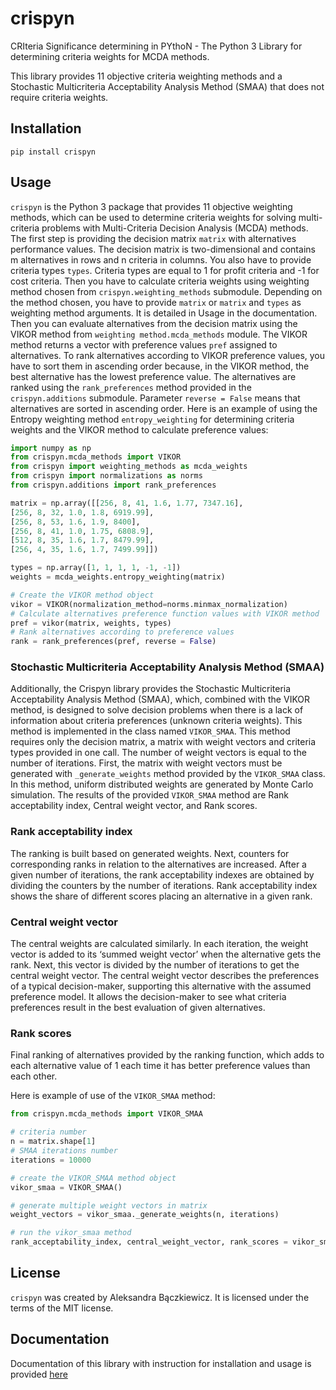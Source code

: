 # crispyn
CRIteria Significance determining in PYthoN - The Python 3 Library for determining criteria weights for MCDA methods.

This library provides 11 objective criteria weighting methods and a Stochastic Multicriteria Acceptability Analysis Method (SMAA) 
that does not require criteria weights.

## Installation

```
pip install crispyn
```

## Usage

`crispyn` is the Python 3 package that provides 11 objective weighting methods, which can be used to determine criteria weights for 
solving multi-criteria problems with Multi-Criteria Decision Analysis (MCDA) methods. The first step is providing the decision matrix `matrix` with alternatives 
performance values. The decision matrix is two-dimensional and contains m alternatives in rows and n criteria in columns. You also have to provide 
criteria types `types`. Criteria types are equal to 1 for profit criteria and -1 for cost criteria. Then you have to calculate criteria weights 
using weighting method chosen from `crispyn.weighting_methods` submodule. Depending on the method chosen, you have to provide `matrix` or `matrix` and `types` as 
weighting method arguments. It is detailed in Usage in the documentation. Then you can evaluate alternatives from the decision matrix using the VIKOR method 
from `weighting method.mcda_methods` module. The VIKOR method returns a vector with preference values `pref` assigned to alternatives. To rank alternatives 
according to VIKOR preference values, you have to sort them in ascending order because, in the VIKOR method, the best alternative has the lowest 
preference value. The alternatives are ranked using the `rank_preferences` method provided in the `crispyn.additions` submodule. Parameter `reverse = False` means that alternatives 
are sorted in ascending order. Here is an example of using the Entropy weighting method `entropy_weighting` for determining criteria weights and 
the VIKOR method to calculate preference values:

```python
import numpy as np
from crispyn.mcda_methods import VIKOR
from crispyn import weighting_methods as mcda_weights
from crispyn import normalizations as norms
from crispyn.additions import rank_preferences

matrix = np.array([[256, 8, 41, 1.6, 1.77, 7347.16],
[256, 8, 32, 1.0, 1.8, 6919.99],
[256, 8, 53, 1.6, 1.9, 8400],
[256, 8, 41, 1.0, 1.75, 6808.9],
[512, 8, 35, 1.6, 1.7, 8479.99],
[256, 4, 35, 1.6, 1.7, 7499.99]])

types = np.array([1, 1, 1, 1, -1, -1])
weights = mcda_weights.entropy_weighting(matrix)

# Create the VIKOR method object
vikor = VIKOR(normalization_method=norms.minmax_normalization)
# Calculate alternatives preference function values with VIKOR method
pref = vikor(matrix, weights, types)
# Rank alternatives according to preference values
rank = rank_preferences(pref, reverse = False)
```

### Stochastic Multicriteria Acceptability Analysis Method (SMAA)

Additionally, the Crispyn library provides the Stochastic Multicriteria Acceptability Analysis Method (SMAA), which, combined 
with the VIKOR method, is designed to solve decision problems when there is a lack of information about criteria preferences (unknown criteria 
weights). This method is implemented in the class named `VIKOR_SMAA`. This method requires only the decision matrix, a matrix with 
weight vectors and criteria types provided in one call. The number of weight vectors is equal to the number of iterations. First, the matrix with
weight vectors must be generated with `_generate_weights` method provided by the `VIKOR_SMAA` class. In this method, uniform distributed weights 
are generated by Monte Carlo simulation. The results of the provided `VIKOR_SMAA` method are Rank acceptability index, Central weight vector, and 
Rank scores.

### Rank acceptability index

The ranking is built based on generated weights. Next, counters for corresponding ranks in relation to the alternatives are increased. 
After a given number of iterations, the rank acceptability indexes are obtained by dividing the counters by the number of iterations. 
Rank acceptability index shows the share of different scores placing an alternative in a given rank. 

### Central weight vector

The central weights are calculated similarly. In each iteration, the weight vector is added to its ‘summed weight vector’ when the 
alternative gets the rank. Next, this vector is divided by the number of iterations to get the central weight vector. The central weight 
vector describes the preferences of a typical decision-maker, supporting this alternative with the assumed preference model. It allows the 
decision-maker to see what criteria preferences result in the best evaluation of given alternatives.

### Rank scores

Final ranking of alternatives provided by the ranking function, which adds to each alternative value of 1 each time it has better preference 
values than each other.

Here is example of use of the `VIKOR_SMAA` method:

```python
from crispyn.mcda_methods import VIKOR_SMAA

# criteria number
n = matrix.shape[1]
# SMAA iterations number
iterations = 10000

# create the VIKOR_SMAA method object
vikor_smaa = VIKOR_SMAA()

# generate multiple weight vectors in matrix
weight_vectors = vikor_smaa._generate_weights(n, iterations)

# run the vikor_smaa method
rank_acceptability_index, central_weight_vector, rank_scores = vikor_smaa(matrix, weight_vectors, types)
```

## License

`crispyn` was created by Aleksandra Bączkiewicz. It is licensed under the terms of the MIT license.

## Documentation

Documentation of this library with instruction for installation and usage is 
provided [here](https://crispyn.readthedocs.io/en/latest/)
